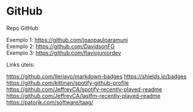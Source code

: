 # GitHub
Repo GitHub

Exemplo 1: https://github.com/joaopauloaramuni
<br>Exemplo 2: https://github.com/DavidsonFG
<br>Exemplo 3: https://github.com/flaviojuniordev

Links úteis:

https://github.com/Ileriayo/markdown-badges
https://shields.io/badges
https://github.com/kittinan/spotify-github-profile
https://github.com/JeffreyCA/spotify-recently-played-readme
https://github.com/JeffreyCA/lastfm-recently-played-readme
https://patorjk.com/software/taag/

